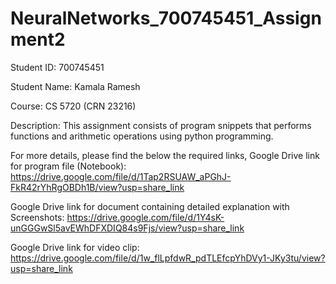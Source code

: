 # NeuralNetworks_700745451_Assignment2
Student ID: 700745451
 
 Student Name: Kamala Ramesh
 
 Course: CS 5720 (CRN 23216)
 
 Description: This assignment consists of program snippets that performs functions and arithmetic operations using python programming.
 
 For more details, please find the below the required links,
 Google Drive link for program file (Notebook): https://drive.google.com/file/d/1Tap2RSUAW_aPGhJ-FkR42rYhRgOBDh1B/view?usp=share_link
 
 Google Drive link for document containing detailed explanation with Screenshots: https://drive.google.com/file/d/1Y4sK-unGGGwSl5avEWhDFXDIQ84s9Fjs/view?usp=share_link
 
 Google Drive link for video clip: https://drive.google.com/file/d/1w_flLpfdwR_pdTLEfcpYhDVy1-JKy3tu/view?usp=share_link
